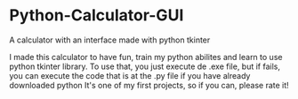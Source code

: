 # Python-Calculator-GUI
A calculator with an interface made with python tkinter

I made this calculator to have fun, train my python abilites and learn to use python tkinter library.
To use that, you just execute de .exe file, but if fails, you can execute the code that is at the .py file if you have already downloaded python
It's one of my first projects, so if you can, please rate it!
